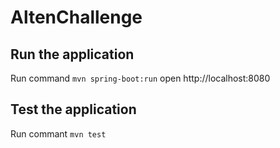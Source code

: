 # AltenChallenge
## Run the application

Run command `mvn spring-boot:run`
open http://localhost:8080

## Test the application
Run commant `mvn test`